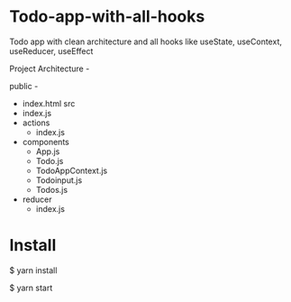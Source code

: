 # Todo-app-with-all-hooks

Todo app with clean architecture and all hooks like useState, useContext, useReducer, useEffect

Project Architecture - 

public - 
  - index.html
src 
  - index.js
  - actions
    - index.js
  - components
    - App.js
    - Todo.js
    - TodoAppContext.js
    - Todoinput.js
    - Todos.js
  - reducer
    - index.js


# Install

$ yarn install

$ yarn start

